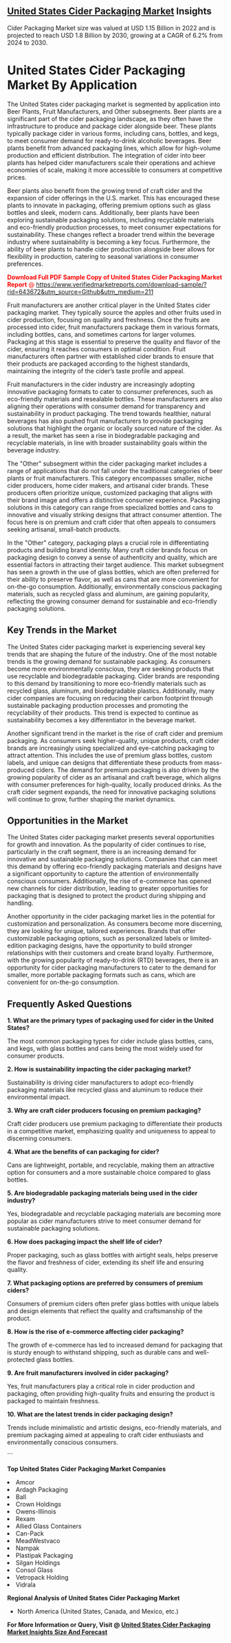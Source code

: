 <h2><a href="https://www.verifiedmarketreports.com/download-sample/?rid=643672&amp;utm_source=Github&amp;utm_medium=211" target="_blank">United States Cider Packaging Market</a> Insights</h2><p>Cider Packaging Market size was valued at USD 1.15 Billion in 2022 and is projected to reach USD 1.8 Billion by 2030, growing at a CAGR of 6.2% from 2024 to 2030.</p><p><h1>United States Cider Packaging Market By Application</h1><p>The United States cider packaging market is segmented by application into Beer Plants, Fruit Manufacturers, and Other subsegments. Beer plants are a significant part of the cider packaging landscape, as they often have the infrastructure to produce and package cider alongside beer. These plants typically package cider in various forms, including cans, bottles, and kegs, to meet consumer demand for ready-to-drink alcoholic beverages. Beer plants benefit from advanced packaging lines, which allow for high-volume production and efficient distribution. The integration of cider into beer plants has helped cider manufacturers scale their operations and achieve economies of scale, making it more accessible to consumers at competitive prices.</p><p>Beer plants also benefit from the growing trend of craft cider and the expansion of cider offerings in the U.S. market. This has encouraged these plants to innovate in packaging, offering premium options such as glass bottles and sleek, modern cans. Additionally, beer plants have been exploring sustainable packaging solutions, including recyclable materials and eco-friendly production processes, to meet consumer expectations for sustainability. These changes reflect a broader trend within the beverage industry where sustainability is becoming a key focus. Furthermore, the ability of beer plants to handle cider production alongside beer allows for flexibility in production, catering to seasonal variations in consumer preferences.</p><p><p><span class=""><span style="color: #ff0000;"><strong>Download Full PDF Sample Copy of United States Cider Packaging Market Report</strong> @ </span><a href="https://www.verifiedmarketreports.com/download-sample/?rid=643672&amp;utm_source=Github&amp;utm_medium=211" target="_blank">https://www.verifiedmarketreports.com/download-sample/?rid=643672&amp;utm_source=Github&amp;utm_medium=211</a></span></p></p><p>Fruit manufacturers are another critical player in the United States cider packaging market. They typically source the apples and other fruits used in cider production, focusing on quality and freshness. Once the fruits are processed into cider, fruit manufacturers package them in various formats, including bottles, cans, and sometimes cartons for larger volumes. Packaging at this stage is essential to preserve the quality and flavor of the cider, ensuring it reaches consumers in optimal condition. Fruit manufacturers often partner with established cider brands to ensure that their products are packaged according to the highest standards, maintaining the integrity of the cider’s taste profile and appeal.</p><p>Fruit manufacturers in the cider industry are increasingly adopting innovative packaging formats to cater to consumer preferences, such as eco-friendly materials and resealable bottles. These manufacturers are also aligning their operations with consumer demand for transparency and sustainability in product packaging. The trend towards healthier, natural beverages has also pushed fruit manufacturers to provide packaging solutions that highlight the organic or locally sourced nature of the cider. As a result, the market has seen a rise in biodegradable packaging and recyclable materials, in line with broader sustainability goals within the beverage industry.</p><p>The "Other" subsegment within the cider packaging market includes a range of applications that do not fall under the traditional categories of beer plants or fruit manufacturers. This category encompasses smaller, niche cider producers, home cider makers, and artisanal cider brands. These producers often prioritize unique, customized packaging that aligns with their brand image and offers a distinctive consumer experience. Packaging solutions in this category can range from specialized bottles and cans to innovative and visually striking designs that attract consumer attention. The focus here is on premium and craft cider that often appeals to consumers seeking artisanal, small-batch products.</p><p>In the "Other" category, packaging plays a crucial role in differentiating products and building brand identity. Many craft cider brands focus on packaging design to convey a sense of authenticity and quality, which are essential factors in attracting their target audience. This market subsegment has seen a growth in the use of glass bottles, which are often preferred for their ability to preserve flavor, as well as cans that are more convenient for on-the-go consumption. Additionally, environmentally conscious packaging materials, such as recycled glass and aluminum, are gaining popularity, reflecting the growing consumer demand for sustainable and eco-friendly packaging solutions.</p><h2>Key Trends in the Market</h2><p>The United States cider packaging market is experiencing several key trends that are shaping the future of the industry. One of the most notable trends is the growing demand for sustainable packaging. As consumers become more environmentally conscious, they are seeking products that use recyclable and biodegradable packaging. Cider brands are responding to this demand by transitioning to more eco-friendly materials such as recycled glass, aluminum, and biodegradable plastics. Additionally, many cider companies are focusing on reducing their carbon footprint through sustainable packaging production processes and promoting the recyclability of their products. This trend is expected to continue as sustainability becomes a key differentiator in the beverage market.</p><p>Another significant trend in the market is the rise of craft cider and premium packaging. As consumers seek higher-quality, unique products, craft cider brands are increasingly using specialized and eye-catching packaging to attract attention. This includes the use of premium glass bottles, custom labels, and unique can designs that differentiate these products from mass-produced ciders. The demand for premium packaging is also driven by the growing popularity of cider as an artisanal and craft beverage, which aligns with consumer preferences for high-quality, locally produced drinks. As the craft cider segment expands, the need for innovative packaging solutions will continue to grow, further shaping the market dynamics.</p><h2>Opportunities in the Market</h2><p>The United States cider packaging market presents several opportunities for growth and innovation. As the popularity of cider continues to rise, particularly in the craft segment, there is an increasing demand for innovative and sustainable packaging solutions. Companies that can meet this demand by offering eco-friendly packaging materials and designs have a significant opportunity to capture the attention of environmentally conscious consumers. Additionally, the rise of e-commerce has opened new channels for cider distribution, leading to greater opportunities for packaging that is designed to protect the product during shipping and handling.</p><p>Another opportunity in the cider packaging market lies in the potential for customization and personalization. As consumers become more discerning, they are looking for unique, tailored experiences. Brands that offer customizable packaging options, such as personalized labels or limited-edition packaging designs, have the opportunity to build stronger relationships with their customers and create brand loyalty. Furthermore, with the growing popularity of ready-to-drink (RTD) beverages, there is an opportunity for cider packaging manufacturers to cater to the demand for smaller, more portable packaging formats such as cans, which are convenient for on-the-go consumption.</p><h2>Frequently Asked Questions</h2><p><strong>1. What are the primary types of packaging used for cider in the United States?</strong></p><p>The most common packaging types for cider include glass bottles, cans, and kegs, with glass bottles and cans being the most widely used for consumer products.</p><p><strong>2. How is sustainability impacting the cider packaging market?</strong></p><p>Sustainability is driving cider manufacturers to adopt eco-friendly packaging materials like recycled glass and aluminum to reduce their environmental impact.</p><p><strong>3. Why are craft cider producers focusing on premium packaging?</strong></p><p>Craft cider producers use premium packaging to differentiate their products in a competitive market, emphasizing quality and uniqueness to appeal to discerning consumers.</p><p><strong>4. What are the benefits of can packaging for cider?</strong></p><p>Cans are lightweight, portable, and recyclable, making them an attractive option for consumers and a more sustainable choice compared to glass bottles.</p><p><strong>5. Are biodegradable packaging materials being used in the cider industry?</strong></p><p>Yes, biodegradable and recyclable packaging materials are becoming more popular as cider manufacturers strive to meet consumer demand for sustainable packaging solutions.</p><p><strong>6. How does packaging impact the shelf life of cider?</strong></p><p>Proper packaging, such as glass bottles with airtight seals, helps preserve the flavor and freshness of cider, extending its shelf life and ensuring quality.</p><p><strong>7. What packaging options are preferred by consumers of premium ciders?</strong></p><p>Consumers of premium ciders often prefer glass bottles with unique labels and design elements that reflect the quality and craftsmanship of the product.</p><p><strong>8. How is the rise of e-commerce affecting cider packaging?</strong></p><p>The growth of e-commerce has led to increased demand for packaging that is sturdy enough to withstand shipping, such as durable cans and well-protected glass bottles.</p><p><strong>9. Are fruit manufacturers involved in cider packaging?</strong></p><p>Yes, fruit manufacturers play a critical role in cider production and packaging, often providing high-quality fruits and ensuring the product is packaged to maintain freshness.</p><p><strong>10. What are the latest trends in cider packaging design?</strong></p><p>Trends include minimalistic and artistic designs, eco-friendly materials, and premium packaging aimed at appealing to craft cider enthusiasts and environmentally conscious consumers.</p>```</p><p><strong>Top United States Cider Packaging Market Companies</strong></p><div data-test-id=""><p><li>Amcor</li><li> Ardagh Packaging</li><li> Ball</li><li> Crown Holdings</li><li> Owens-Illinois</li><li> Rexam</li><li> Allied Glass Containers</li><li> Can-Pack</li><li> MeadWestvaco</li><li> Nampak</li><li> Plastipak Packaging</li><li> Silgan Holdings</li><li> Consol Glass</li><li> Vetropack Holding</li><li> Vidrala</li></p><div><strong>Regional Analysis of&nbsp;United States Cider Packaging Market</strong></div><ul><li dir="ltr"><p dir="ltr">North America&nbsp;(United States, Canada, and Mexico, etc.)</p></li></ul><p><strong>For More Information or Query, Visit @&nbsp;</strong><strong><a href="https://www.verifiedmarketreports.com/product/cider-packaging-market/?utm_source=Github&amp;utm_medium=211" target="_blank">United States Cider Packaging Market Insights Size And Forecast</a></strong></p></div>
